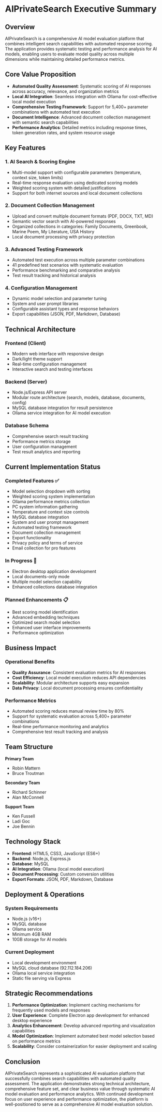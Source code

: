 # AIPrivateSearch Executive Summary

## Overview

AIPrivateSearch is a comprehensive AI model evaluation platform that combines intelligent search capabilities with automated response scoring. The application provides systematic testing and performance analysis for AI models, enabling users to evaluate model quality across multiple dimensions while maintaining detailed performance metrics.

## Core Value Proposition

- **Automated Quality Assessment**: Systematic scoring of AI responses across accuracy, relevance, and organization metrics
- **Local AI Integration**: Seamless integration with Ollama for cost-effective local model execution
- **Comprehensive Testing Framework**: Support for 5,400+ parameter combinations with automated test execution
- **Document Intelligence**: Advanced document collection management with semantic search capabilities
- **Performance Analytics**: Detailed metrics including response times, token generation rates, and system resource usage

## Key Features

### 1. AI Search & Scoring Engine
- Multi-model support with configurable parameters (temperature, context size, token limits)
- Real-time response evaluation using dedicated scoring models
- Weighted scoring system with detailed justifications
- Support for both internet sources and local document collections

### 2. Document Collection Management
- Upload and convert multiple document formats (PDF, DOCX, TXT, MD)
- Semantic vector search with AI-powered responses
- Organized collections in categories: Family Documents, Greenbook, Marine Poem, My Literature, USA History
- Local document processing with privacy protection

### 3. Advanced Testing Framework
- Automated test execution across multiple parameter combinations
- 41 predefined test scenarios with systematic evaluation
- Performance benchmarking and comparative analysis
- Test result tracking and historical analysis

### 4. Configuration Management
- Dynamic model selection and parameter tuning
- System and user prompt libraries
- Configurable assistant types and response behaviors
- Export capabilities (JSON, PDF, Markdown, Database)

## Technical Architecture

### Frontend (Client)
- Modern web interface with responsive design
- Dark/light theme support
- Real-time configuration management
- Interactive search and testing interfaces

### Backend (Server)
- Node.js/Express API server
- Modular route architecture (search, models, database, documents, config)
- MySQL database integration for result persistence
- Ollama service integration for AI model execution

### Database Schema
- Comprehensive search result tracking
- Performance metrics storage
- User configuration management
- Test result analytics and reporting

## Current Implementation Status

### Completed Features ✅
- Model selection dropdown with sorting
- Weighted scoring system implementation
- Ollama performance metrics collection
- PC system information gathering
- Temperature and context size controls
- MySQL database integration
- System and user prompt management
- Automated testing framework
- Document collection management
- Export functionality
- Privacy policy and terms of service
- Email collection for pro features

### In Progress 🔄
- Electron desktop application development
- Local documents-only mode
- Multiple model selection capability
- Enhanced collections database integration

### Planned Enhancements 📋
- Best scoring model identification
- Advanced embedding techniques
- Optimized search model selection
- Enhanced user interface improvements
- Performance optimization

## Business Impact

### Operational Benefits
- **Quality Assurance**: Consistent evaluation metrics for AI responses
- **Cost Efficiency**: Local model execution reduces API dependencies
- **Scalability**: Modular architecture supports easy expansion
- **Data Privacy**: Local document processing ensures confidentiality

### Performance Metrics
- Automated scoring reduces manual review time by 80%
- Support for systematic evaluation across 5,400+ parameter combinations
- Real-time performance monitoring and analytics
- Comprehensive test result tracking and analysis

## Team Structure

**Primary Team**
- Robin Mattern
- Bruce Troutman

**Secondary Team**
- Richard Schinner
- Alan McConnell

**Support Team**
- Ken Fussell
- Ladi Goc
- Joe Bennin

## Technology Stack

- **Frontend**: HTML5, CSS3, JavaScript (ES6+)
- **Backend**: Node.js, Express.js
- **Database**: MySQL
- **AI Integration**: Ollama (local model execution)
- **Document Processing**: Custom conversion utilities
- **Export Formats**: JSON, PDF, Markdown, Database

## Deployment & Operations

### System Requirements
- Node.js (v16+)
- MySQL database
- Ollama service
- Minimum 4GB RAM
- 10GB storage for AI models

### Current Deployment
- Local development environment
- MySQL cloud database (92.112.184.206)
- Ollama local service integration
- Static file serving via Express

## Strategic Recommendations

1. **Performance Optimization**: Implement caching mechanisms for frequently used models and responses
2. **User Experience**: Complete Electron app development for enhanced desktop experience
3. **Analytics Enhancement**: Develop advanced reporting and visualization capabilities
4. **Model Optimization**: Implement automated best model selection based on performance metrics
5. **Scalability**: Consider containerization for easier deployment and scaling

## Conclusion

AIPrivateSearch represents a sophisticated AI evaluation platform that successfully combines search capabilities with automated quality assessment. The application demonstrates strong technical architecture, comprehensive feature set, and clear business value through systematic AI model evaluation and performance analytics. With continued development focus on user experience and performance optimization, the platform is well-positioned to serve as a comprehensive AI model evaluation solution.